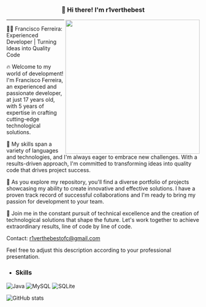 
<h3 align="center">👋 Hi there! I'm r1verthebest </h3>
  <img src="https://user-images.githubusercontent.com/59892753/122819440-d97f2e80-d2b0-11eb-87dd-0d6737de5452.png" width="350px" align="right">
<p align="center">
</p>

---
👨‍💼 Francisco Ferreira: Experienced Developer | Turning Ideas into Quality Code

🔥 Welcome to my world of development! I'm Francisco Ferreira, an experienced and passionate developer, at just 17 years old, with 5 years of expertise in crafting cutting-edge technological solutions.

🚀 My skills span a variety of languages and technologies, and I'm always eager to embrace new challenges. With a results-driven approach, I'm committed to transforming ideas into quality code that drives project success.

💼 As you explore my repository, you'll find a diverse portfolio of projects showcasing my ability to create innovative and effective solutions. I have a proven track record of successful collaborations and I'm ready to bring my passion for development to your team.

🔑 Join me in the constant pursuit of technical excellence and the creation of technological solutions that shape the future. Let's work together to achieve extraordinary results, line of code by line of code.

Contact: r1verthebestofc@gmail.com

Feel free to adjust this description according to your professional presentation.
- <h3> Skills </h3>
![Java](https://img.shields.io/badge/Java-ED8B00?style=for-the-badge&logo=java&logoColor=white)
![MySQL](https://img.shields.io/badge/MySQL-00000F?style=for-the-badge&logo=mysql&logoColor=white)
![SQLite](https://camo.githubusercontent.com/932123bf240349f3785c02228b113b06299079e8740f480c767e8335fd6d752a/68747470733a2f2f696d672e736869656c64732e696f2f62616467652f53514c6974652d3037343035453f7374796c653d666f722d7468652d6261646765266c6f676f3d73716c697465266c6f676f436f6c6f723d7768697465)

![GitHub stats](https://github-readme-stats.vercel.app/api?username=r1verthebest&count_private=true&show_icons=true&theme=dracula)
<!--
**r1verthebest/r1verthebest** is a ✨ _special_ ✨ repository because its `README.md` (this file) appears on your GitHub profile.

Here are some ideas to get you started:

- 🔭 I’m currently working on ...
- 🌱 I’m currently learning ...
- 👯 I’m looking to collaborate on ...
- 🤔 I’m looking for help with ...
- 💬 Ask me about ...
- 📫 How to reach me: ...
- 😄 Pronouns: ...
- ⚡ Fun fact: ...
-->
